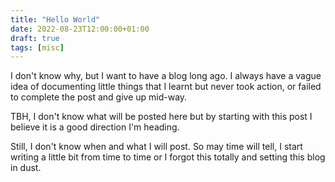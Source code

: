 ```yaml
---
title: "Hello World"
date: 2022-08-23T12:00:00+01:00
draft: true
tags: [misc]
---
```


I don't know why, but I want to have a blog long ago. I always have a vague idea of documenting little things that I learnt but never took action, or failed to complete the post and give up mid-way.

TBH, I don't know what will be posted here but by starting with this post I believe it is a good direction I'm heading.

Still, I don't know when and what I will post. So may time will tell, I start writing a little bit from time to time or I forgot this totally and setting this blog in dust.